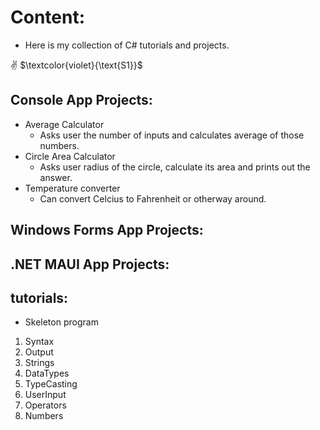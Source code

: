 # Content:

* Here is my collection of C# tutorials and projects.

✌️ $\textcolor{violet}{\text{S1}}$

## Console App Projects:

* Average Calculator
    * Asks user the number of inputs and calculates average of those numbers.
* Circle Area Calculator
    * Asks user radius of the circle, calculate its area and prints out the answer.
* Temperature converter
    * Can convert Celcius to Fahrenheit or otherway around.

## Windows Forms App Projects:

## .NET MAUI App Projects:

## tutorials:

* Skeleton program
1. Syntax
2. Output
3. Strings
4. DataTypes
5. TypeCasting
6. UserInput
7. Operators
8. Numbers

